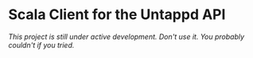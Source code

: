 Scala Client for the Untappd API
===

*This project is still under active development. Don't use it. You probably couldn't if you tried.*
